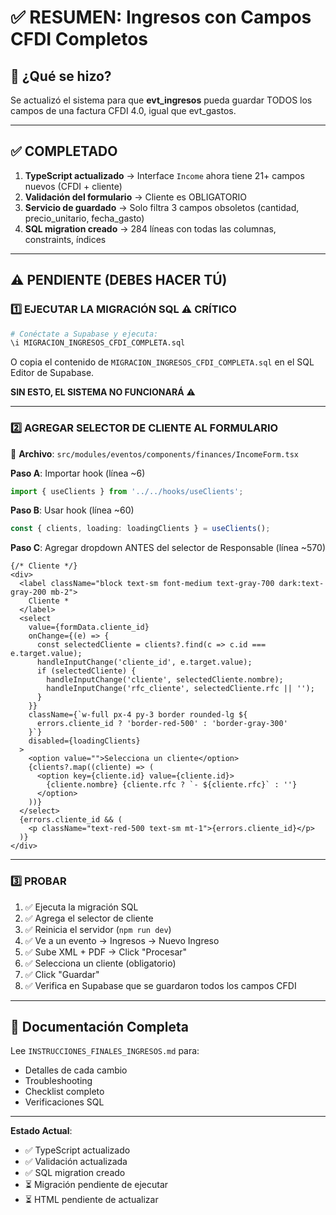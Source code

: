 # ✅ RESUMEN: Ingresos con Campos CFDI Completos

## 🎯 ¿Qué se hizo?

Se actualizó el sistema para que **evt_ingresos** pueda guardar TODOS los campos de una factura CFDI 4.0, igual que evt_gastos.

---

## ✅ COMPLETADO

1. **TypeScript actualizado** → Interface `Income` ahora tiene 21+ campos nuevos (CFDI + cliente)
2. **Validación del formulario** → Cliente es OBLIGATORIO
3. **Servicio de guardado** → Solo filtra 3 campos obsoletos (cantidad, precio_unitario, fecha_gasto)
4. **SQL migration creado** → 284 líneas con todas las columnas, constraints, índices

---

## ⚠️ PENDIENTE (DEBES HACER TÚ)

### 1️⃣ EJECUTAR LA MIGRACIÓN SQL ⚠️ CRÍTICO

```bash
# Conéctate a Supabase y ejecuta:
\i MIGRACION_INGRESOS_CFDI_COMPLETA.sql
```

O copia el contenido de `MIGRACION_INGRESOS_CFDI_COMPLETA.sql` en el SQL Editor de Supabase.

**SIN ESTO, EL SISTEMA NO FUNCIONARÁ** ⚠️

---

### 2️⃣ AGREGAR SELECTOR DE CLIENTE AL FORMULARIO

📄 **Archivo**: `src/modules/eventos/components/finances/IncomeForm.tsx`

**Paso A**: Importar hook (línea ~6)
```typescript
import { useClients } from '../../hooks/useClients';
```

**Paso B**: Usar hook (línea ~60)
```typescript
const { clients, loading: loadingClients } = useClients();
```

**Paso C**: Agregar dropdown ANTES del selector de Responsable (línea ~570)

```tsx
{/* Cliente */}
<div>
  <label className="block text-sm font-medium text-gray-700 dark:text-gray-200 mb-2">
    Cliente *
  </label>
  <select
    value={formData.cliente_id}
    onChange={(e) => {
      const selectedCliente = clients?.find(c => c.id === e.target.value);
      handleInputChange('cliente_id', e.target.value);
      if (selectedCliente) {
        handleInputChange('cliente', selectedCliente.nombre);
        handleInputChange('rfc_cliente', selectedCliente.rfc || '');
      }
    }}
    className={`w-full px-4 py-3 border rounded-lg ${
      errors.cliente_id ? 'border-red-500' : 'border-gray-300'
    }`}
    disabled={loadingClients}
  >
    <option value="">Selecciona un cliente</option>
    {clients?.map((cliente) => (
      <option key={cliente.id} value={cliente.id}>
        {cliente.nombre} {cliente.rfc ? `- ${cliente.rfc}` : ''}
      </option>
    ))}
  </select>
  {errors.cliente_id && (
    <p className="text-red-500 text-sm mt-1">{errors.cliente_id}</p>
  )}
</div>
```

---

### 3️⃣ PROBAR

1. ✅ Ejecuta la migración SQL
2. ✅ Agrega el selector de cliente
3. ✅ Reinicia el servidor (`npm run dev`)
4. ✅ Ve a un evento → Ingresos → Nuevo Ingreso
5. ✅ Sube XML + PDF → Click "Procesar"
6. ✅ Selecciona un cliente (obligatorio)
7. ✅ Click "Guardar"
8. ✅ Verifica en Supabase que se guardaron todos los campos CFDI

---

## 📄 Documentación Completa

Lee `INSTRUCCIONES_FINALES_INGRESOS.md` para:
- Detalles de cada cambio
- Troubleshooting
- Checklist completo
- Verificaciones SQL

---

**Estado Actual**:
- ✅ TypeScript actualizado
- ✅ Validación actualizada  
- ✅ SQL migration creado
- ⏳ Migración pendiente de ejecutar
- ⏳ HTML pendiente de actualizar
